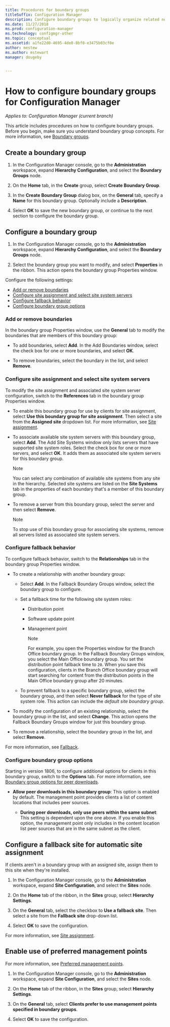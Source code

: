 ```yaml
---
title: Procedures for boundary groups
titleSuffix: Configuration Manager
description: Configure boundary groups to logically organize related network locations called boundaries.
ms.date: 11/27/2018
ms.prod: configuration-manager
ms.technology: configmgr-other
ms.topic: conceptual
ms.assetid: a1fe22d0-4695-4de0-8bf0-e3475b03cf0e
author: mestew
ms.author: mstewart
manager: dougeby


---
```


# How to configure boundary groups for Configuration Manager

*Applies to: Configuration Manager (current branch)*

This article includes procedures on how to configure boundary groups. Before you begin, make sure you understand boundary group concepts. For more information, see [Boundary groups](/sccm/core/servers/deploy/configure/boundary-groups).



## <a name="bkmk_create"></a> Create a boundary group  

1.  In the Configuration Manager console, go to the **Administration** workspace, expand **Hierarchy Configuration**, and select the **Boundary Groups** node.  

2.  On the **Home** tab, in the **Create** group, select **Create Boundary Group**.  

3.  In the **Create Boundary Group** dialog box, on the **General** tab, specify a **Name** for this boundary group. Optionally include a **Description**.  

4.  Select **OK** to save the new boundary group, or continue to the next section to configure the boundary group.  


## <a name="bkmk_config"></a> Configure a boundary group  

1.  In the Configuration Manager console, go to the **Administration** workspace, expand **Hierarchy Configuration**, and select the **Boundary Groups** node.  

2.  Select the boundary group you want to modify, and select **Properties** in the ribbon. This action opens the boundary group Properties window.  

Configure the following settings:  
- [Add or remove boundaries](#bkmk_add)  
- [Configure site assignment and select site system servers](#bkmk_references)  
- [Configure fallback behavior](#bkmk_bg-fallback)  
- [Configure boundary group options](#bkmk_options)  


### <a name="bkmk_add"></a> Add or remove boundaries

In the boundary group Properties window, use the **General** tab to modify the boundaries that are members of this boundary group:  

- To add boundaries, select **Add**. In the Add Boundaries window, select the check box for one or more boundaries, and select **OK**.  

- To remove boundaries, select the boundary in the list, and select **Remove**.  


### <a name="bkmk_references"></a> Configure site assignment and select site system servers

To modify the site assignment and associated site system server configuration, switch to the **References** tab in the boundary group Properties window.  

- To enable this boundary group for use by clients for site assignment, select **Use this boundary group for site assignment**. Then select a site from the **Assigned site** dropdown list. For more information, see [Site assignment](/sccm/core/servers/deploy/configure/boundary-groups#site-assignment).  

- To associate available site system servers with this boundary group, select **Add**. The Add Site Systems window only lists servers that have supported site system roles. Select the check box for one or more servers, and select **OK**. It adds them as associated site system servers for this boundary group.  

    > [!NOTE]  
    >  You can select any combination of available site systems from any site in the hierarchy. Selected site systems are listed on the **Site Systems** tab in the properties of each boundary that's a member of this boundary group.  

- To remove a server from this boundary group, select the server and then select **Remove**.  

    > [!NOTE]  
    >  To stop use of this boundary group for associating site systems, remove all servers listed as associated site system servers.  


### <a name="bkmk_bg-fallback"></a> Configure fallback behavior

To configure fallback behavior, switch to the **Relationships** tab in the boundary group Properties window.  

- To create a relationship with another boundary group:  

  - Select **Add**. In the Fallback Boundary Groups window, select the boundary group to configure.  

  - Set a fallback time for the following site system roles:  
    - Distribution point  
    - Software update point  
    - Management point  

      > [!Note]  
      > For example, you open the Properties window for the Branch Office boundary group. In the Fallback Boundary Groups window, you select the Main Office boundary group. You set the distribution point fallback time to `20`. When you save this configuration, clients in the Branch Office boundary group will start searching for content from the distribution points in the Main Office boundary group after 20 minutes.  

  - To prevent fallback to a specific boundary group, select the boundary group, and then select **Never fallback** for the type of site system role. This action can include the *default site boundary group*.  

- To modify the configuration of an existing relationship, select the boundary group in the list, and select **Change**. This action opens the Fallback Boundary Groups window for just this boundary group.  
 
- To remove a relationship, select the boundary group in the list, and select **Remove**.  

For more information, see [Fallback](/sccm/core/servers/deploy/configure/boundary-groups#fallback). 


### <a name="bkmk_options"></a> Configure boundary group options
<!--1356193-->
Starting in version 1806, to configure additional options for clients in this boundary group, switch to the **Options** tab. For more information, see [Boundary group options for peer downloads](/sccm/core/servers/deploy/configure/boundary-groups#bkmk_bgoptions).

- **Allow peer downloads in this boundary group**: This option is enabled by default. The management point provides clients a list of content locations that includes peer sources.  

    - **During peer downloads, only use peers within the same subnet**: This setting is dependent upon the one above. If you enable this option, the management point only includes in the content location list peer sources that are in the same subnet as the client.  


## <a name="bkmk_site-fallback"></a> Configure a fallback site for automatic site assignment  

If clients aren't in a boundary group with an assigned site, assign them to this site when they're installed.

1.  In the Configuration Manager console, go to the **Administration** workspace, expand **Site Configuration**, and select the **Sites** node.  

2.  On the **Home** tab of the ribbon, in the **Sites** group, select **Hierarchy Settings**.  

3.  On the **General** tab, select the checkbox to **Use a fallback site**. Then select a site from the **Fallback site** drop-down list.  

4.  Select **OK** to save the configuration.  

For more information, see [Site assignment](/sccm/core/servers/deploy/configure/boundary-groups#site-assignment).


## <a name="bkmk_proc-prefer"></a> Enable use of preferred management points  

For more information, see [Preferred management points](/sccm/core/servers/deploy/configure/boundary-groups#bkmk_preferred).

1.  In the Configuration Manager console, go to the **Administration** workspace, expand **Site Configuration**, and select the **Sites** node.  

2. On the **Home** tab of the ribbon, in the **Sites** group, select **Hierarchy Settings**.  

3. On the **General** tab, select **Clients prefer to use management points specified in boundary groups**.  

4. Select **OK** to save the configuration.  

